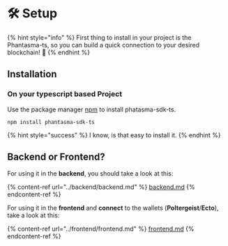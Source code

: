 # 🛠️ Setup

{% hint style="info" %}
First thing to install in your project is the Phantasma-ts, so you can build a quick connection to your desired blockchain! 🤪&#x20;
{% endhint %}

## Installation

### On your typescript based Project

Use the package manager [npm](https://docs.npmjs.com/downloading-and-installing-node-js-and-npm) to install phatasma-sdk-ts.

```
npm install phantasma-sdk-ts
```

{% hint style="success" %}
I know, is that easy to install it.
{% endhint %}

## Backend or Frontend?

For using it in the **backend**, you should take a look at this:

{% content-ref url="../backend/backend.md" %}
[backend.md](../backend/backend.md)
{% endcontent-ref %}

For using it in the **frontend** and **connect** to the wallets (**Poltergeist**/**Ecto**), take a look at this:

{% content-ref url="../frontend/frontend.md" %}
[frontend.md](../frontend/frontend.md)
{% endcontent-ref %}
